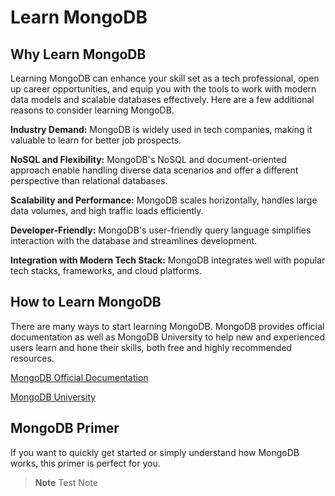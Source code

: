 # Learn MongoDB

## Why Learn MongoDB

Learning MongoDB can enhance your skill set as a tech professional, open up career opportunities, and equip you with the tools to work with modern data models and scalable databases effectively. Here are a few additional reasons to consider learning MongoDB.

 **Industry Demand:** MongoDB is widely used in tech companies, making it valuable to learn for better job prospects.

**NoSQL and Flexibility:** MongoDB's NoSQL and document-oriented approach enable handling diverse data scenarios and offer a different perspective than relational databases.

**Scalability and Performance:** MongoDB scales horizontally, handles large data volumes, and high traffic loads efficiently.

**Developer-Friendly:** MongoDB's user-friendly query language simplifies interaction with the database and streamlines development.

**Integration with Modern Tech Stack:** MongoDB integrates well with popular tech stacks, frameworks, and cloud platforms.

## How to Learn MongoDB

There are many ways to start learning MongoDB. MongoDB provides official documentation as well as MongoDB University to help new and experienced users learn and hone their skills, both free and highly recommended resources.

[MongoDB Official Documentation](https://www.mongodb.com/docs/)

[MongoDB University](https://learn.mongodb.com/)

## MongoDB Primer

If you want to quickly get started or simply understand how MongoDB works, this primer is perfect for you.

> **Note**
> Test Note